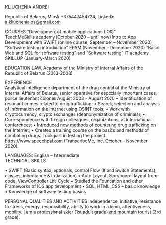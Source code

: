 KLIUCHENIA ANDREI

Republic of Belarus,  Minsk
+375447454724, 
LinkedIn
a.kliucheniaios@gmail.com

COURSES
“Development of mobile applications (IOS)”  
TeachMeSkills academy (October 2020 – until now)
Intro to App Development with SWIFT (online course, September – November 2020)
“Software testing introduction” EPAM (November – December 2020)
“Basic Web and SQL for software testing” and “Software testing” 
IT academy SKILLUP (January-March 2020)

EDUCATION
LAW, Academy of the Ministry of Internal Affairs of the Republic of Belarus (2003-2008)

EXPERIENCE  
Analytical intelligence department of the drug control of the Ministry of Internal Affairs of Belarus, senior operative for especially important cases, police lieutenant colonel: August 2008 - August 2020
•	Identification of resonant crimes related to drug trafficking;
•	Search, selection and analysis of information on the Internet using OSINT tools; 
•	Work with cryptocurrency, crypto exchanges (deanonymization of criminals);
•	Correspondence with foreign colleagues, organizations, at international conferences;
•	Introduced new methods of countering drug trafficking on the Internet;
•	Created a training course on the basics and methods of combating drugs.
Took part in testing the project https://www.speechpal.com (TranscribeMe, Inc.
October – November 2020).

LANGUAGES: 
English – Intermediate	
TECHNICAL SKILLS

•	SWIFT (Basic syntax, optionals, control Flow (If and Switch Statements), classes, inheritance & initialization)
•	Auto Layout, Storyboard, layout from code, ViewController Life Cycle
•	Studied the Foundation and other Frameworks of IOS app development
•	SQL, HTML, CSS – basic knowledge
•	Knowledge of software testing basics	
 
PERSONAL QUALITIES AND ACTIVITIES
Independence, initiative, resistance to stress, energy, responsibility, ability to work in a team, attentiveness, mobility. I am a professional skier (1st adult grade) and mountain tourist (3rd grade).
